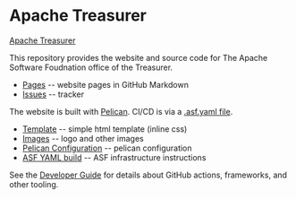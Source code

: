 # Apache Treasurer

[Apache Treasurer](https://treasurer.apache.org/)

This repository provides the website and source code for The Apache Software Foudnation office of the Treasurer.

- [Pages](content/pages) -- website pages in GitHub Markdown
- [Issues](https://github.com/apache/treasurer-site/issues) -- tracker

The website is built with [Pelican](https://blog.getpelican.com).
CI/CD is via a [.asf.yaml file](https://cwiki.apache.org/confluence/display/INFRA/Git+-+.asf.yaml+features).

- [Template](theme/apache/templates) -- simple html template (inline css)
- [Images](content/images) -- logo and other images
- [Pelican Configuration](pelicanconf.py) -- pelican configuration
- [ASF YAML build](.asf.yaml) -- ASF infrastructure instructions

See the [Developer Guide](DEVELOPER.md) for details about GitHub actions, frameworks, and other tooling.
